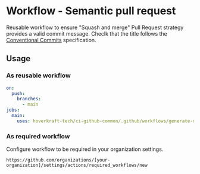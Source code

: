 # Workflow - Semantic pull request

Reusable workflow to ensure "Squash and merge" Pull Request strategy provides a valid commit message.
Checlk that the title follows the [Conventional Commits](https://www.conventionalcommits.org/en/v1.0.0/) specification.

## Usage

### As reusable workflow

```yaml
on:
  push:
    branches:
      - main
jobs:
  main:
    uses: hoverkraft-tech/ci-github-common/.github/workflows/generate-dependabot-config.yml@main
```

### As required workflow

Configure workflow to be required in your organization settings.

`https://github.com/organizations/[your-organization]/settings/actions/required_workflows/new`
